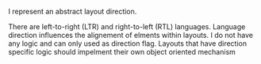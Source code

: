 I represent an abstract layout direction.

There are left-to-right (LTR) and right-to-left (RTL) languages. Language direction influences the alignement of elments within layouts.
I do not have any logic and can only used as direction flag. Layouts that have direction specific logic should impelment their own object oriented mechanism